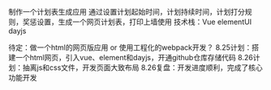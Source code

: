 制作一个计划表生成应用
通过设置计划起始时间，计划持续时间，计划打分规则，奖惩设置，生成一个网页计划表，打印上墙使用
技术栈：Vue elementUI dayjs

待定：做一个html的网页版应用 or 使用工程化的webpack开发？
8.25计划：搭建一个html网页，引入vue、element和dayjs，开通github仓库存储代码
8.26计划：抽离js和css文件，开发页面大致布局
8.26复盘：开发进度顺利，完成了核心功能开发